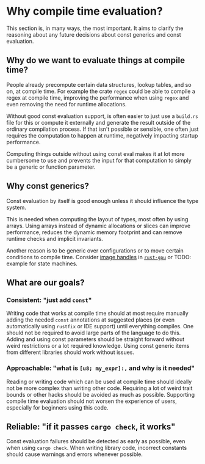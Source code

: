 # Why compile time evaluation?

This section is, in many ways, the most important. It aims to clarify the reasoning about any future decisions about const generics and const evaluation.

## Why do we want to evaluate things at compile time?

People already precompute certain data structures, lookup tables, and so on, at compile time.
For example the crate `regex` could be able to compile a regex at compile time,
improving the performance when using `regex` and even removing the need for runtime allocations. 

Without good const evaluation support, is often easier to just use a `build.rs` file for this or compute it externally and generate the result outside of the ordinary compilation process. If that isn't possible or sensible, one often just requires the computation to happen at runtime, negatively impacting startup performance.

Computing things outside without using const eval makes it at lot more cumbersome to use and
prevents the input for that computation to simply be a generic or function parameter.

## Why const generics?

Const evaluation by itself is good enough unless it should influence the type system. 

This is needed when computing the layout of types, most often by using arrays.
Using arrays instead of dynamic allocations or slices can improve performance, reduces the dynamic memory footprint
and can remove runtime checks and implicit invariants.

Another reason is to be generic over configurations or to move certain conditions to compile time. Consider [image handles](https://github.com/EmbarkStudios/rust-gpu/blob/1431c18b9db70feafc64e5096a64e5fefffbed18/crates/spirv-std/src/image.rs#L31) in [`rust-gpu`](https://github.com/EmbarkStudios/rust-gpu) or TODO: example for state machines.

## What are our goals?

### Consistent: "just add `const`"

Writing code that works at compile time should at most require manually adding the needed `const` annotations at suggested places (or even automatically using `rustfix` or IDE support)
until everything compiles. One should not be required to avoid large parts of the language to do this.
Adding and using const parameters should be straight forward without weird restrictions or a lot required knowledge.
Using const generic items from different libraries should work without issues.

### Approachable: "what is `[u8; my_expr]:,` and why is it needed"

Reading or writing code which can be used at compile time should ideally not be more complex
than writing other code. Requiring a lot of weird trait bounds or other hacks should be avoided as much as possible.
Supporting compile time evaluation should not worsen the experience of users, especially for beginners using this code.

## Reliable: "if it passes `cargo check`, it works"

Const evaluation failures should be detected as early as possible, even when using `cargo check`. When writing library code, incorrect constants
should cause warnings and errors whenever possible.